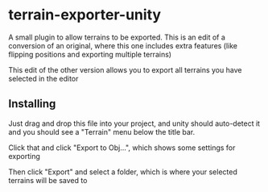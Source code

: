 # terrain-exporter-unity
A small plugin to allow terrains to be exported. This is an edit of a conversion of an original, where this one includes extra features (like flipping positions and exporting multiple terrains)

This edit of the other version allows you to export all terrains you have selected in the editor

## Installing
Just drag and drop this file into your project, and unity should auto-detect it and you should see a "Terrain" menu below the title bar.

Click that and click "Export to Obj...", which shows some settings for exporting

Then click "Export" and select a folder, which is where your selected terrains will be saved to

